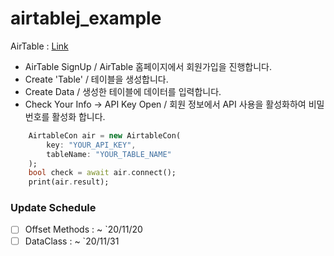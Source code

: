 # airtablej_example

AirTable : [Link](https://airtable.com/)

- AirTable SignUp / AirTable 홈페이지에서 회원가입을 진행합니다.
- Create 'Table' / 테이블을 생성합니다.
- Create Data / 생성한 테이블에 데이터를 입력합니다.
- Check Your Info -> API Key Open / 회원 정보에서 API 사용을 활성화하여 비밀번호를 활성화 합니다.

```dart
    AirtableCon air = new AirtableCon(
        key: "YOUR_API_KEY",
        tableName: "YOUR_TABLE_NAME"
    );
    bool check = await air.connect();
    print(air.result);
```

### Update Schedule
 - [ ] Offset Methods : ~ `20/11/20
 - [ ] DataClass : ~ `20/11/31